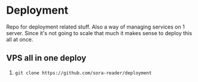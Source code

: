# Deployment

Repo for deployment related stuff. Also a way of managing services on 1 server. Since it's not going to scale that much it makes sense to deploy this all at once.

## VPS all in one deploy

1. `git clone https://github.com/sora-reader/deployment`
